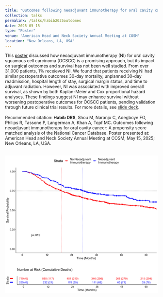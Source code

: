 ```yaml
---	
title: "Outcomes following neoadjuvant immunotherapy for oral cavity cancer: A propensity score matched analysis of the National Cancer Database"	
collection: talks	
permalink: /talks/habib2025outcomes	
date: 2025-05-15
type: "Poster"
venue: 'American Head and Neck Society Annual Meeting at COSM'
location: "New Orleans, LA, USA"
---	
```

This [poster](https://danielrshabib.github.io/files/habib2025outcomes-poster.pdf) discussed how neoadjuvant immunotherapy (NI) for oral cavity squamous cell carcinoma (OCSCC) is a promising approach, but its impact on surgical outcomes and survival has not been well studied. From over 31,000 patients, 1% receieved NI. We found that patients receiving NI had similar postoperative outcomes 30-day mortality, unplanned 30-day readmission, hospital length of stay, surgical margin status, and time to adjuvant radiation. However, NI was associated with improved overall survival, as shown by both Kaplan-Meier and Cox proportional hazard analyses. These findings suggest NI may enhance survival without worsening postoperative outcomes for OCSCC patients, pending validation through future clinical trial results. For more details, see [slide deck](https://danielrshabib.github.io/files/habib2025outcomes-slidedeck.pdf).
<br><br>
Recommended citation: **Habib DRS**, Shou M, Naranjo C, Adegboye FO, Philips R, Tassone P, Langerman A, Khan A, Topf MC. Outcomes following neoadjuvant immunotherapy for oral cavity cancer: A propensity score matched analysis of the National Cancer Database. Poster presented at: American Head and Neck Society Annual Meeting at COSM; May 15, 2025; New Orleans, LA, USA. 
<br><br>
<div style="text-align:center">
    <img src="../images/habib2025outcomes.png" alt="Kaplan-Meier Survival Curves by Neoadjuvant Immunotherapy" style="height:auto; max-height:500px; min-height:100px;">
</div>
